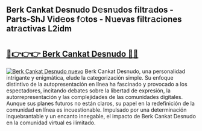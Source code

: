## Berk Cankat Desnudo D𝚎sn𝚞dos filtr𝚊dos - Parts-ShJ Vid𝚎os f𝚘tos - N𝚞evas filtr𝚊ciones atr𝚊ctivas L2idm

# <h2><a href="http://mb4itgs.tromn.icu/?c=Berk+Cankat+Desnudo">🔗👉👉👉 Berk Cankat Desnudo 🔗🔗</a></h2>

[![Berk Cankat Desnudo nuevo](https://i.imgur.com/pEAQMta.gif)](http://mb4itgs.tromn.icu/?c=Berk+Cankat+Desnudo)
Berk Cankat Desnudo, una personalidad intrigante y enigmática, elude la categorización simple. Su enfoque distintivo de la autopresentación en línea ha fascinado y provocado a los espectadores, incitando debates sobre la libertad de expresión, la autorrepresentación y las complejidades de las comunidades digitales. Aunque sus planes futuros no están claros, su papel en la redefinición de la comunidad en línea es incuestionable. Impulsado por una determinación inquebrantable y un encanto innegable, el impacto de Berk Cankat Desnudo en la comunidad virtual es ilimitado.

